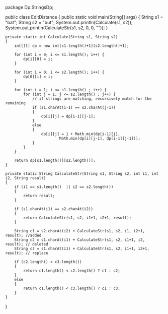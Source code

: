 package Dp.StringsDp;

public class EditDistance {
    public static void main(String[] args) {
        String s1 = "bat";
        String s2 = "but";
        System.out.println(Calculate(s1, s2));
        System.out.println(CalculateStr(s1, s2, 0, 0, ""));
    }

    private static int Calculate(String s1, String s2)
    {
        int[][] dp = new int[s1.length()+1][s2.length()+1];

        for (int i = 0; i <= s1.length(); i++) {
            dp[i][0] = i;
        }

        for (int i = 0; i <= s2.length(); i++) {
            dp[0][i] = i;
        }

        for (int i = 1; i <= s1.length() ; i++) {
            for (int j = 1; j <= s2.length() ; j++) {
                // if strings are matching, recursively match for the remaining
                if (s1.charAt(i-1) == s2.charAt(j-1))
                {
                    dp[i][j] = dp[i-1][j-1];
                }
                else
                {
                    dp[i][j] = 1 + Math.min(dp[i-1][j],
                            Math.min(dp[i][j-1], dp[i-1][j-1]));
                }
            }
        }

        return dp[s1.length()][s2.length()];
    }

    private static String CalculateStr(String s1, String s2, int i1, int i2, String result)
    {
        if (i1 == s1.length()  || i2 == s2.length())
        {
            return result;
        }

        if (s1.charAt(i1) == s2.charAt(i2))
        {
            return CalculateStr(s1, s2, i1+1, i2+1, result);
        }

        String c1 = s2.charAt(i2) + CalculateStr(s1, s2, i1, i2+1, result); //added
        String c2 = s1.charAt(i1) + CalculateStr(s1, s2, i1+1, i2, result); // deleted
        String c3 = s1.charAt(i1) + CalculateStr(s1, s2, i1+1, i2+1, result); // replace

        if (c2.length() < c3.length())
        {
            return c1.length() < c2.length() ? c1 : c2;
        }
        else
        {
            return c1.length() < c3.length() ? c1 : c3;
        }
    }
}
